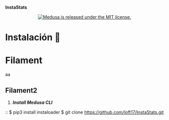 **InstaStats**

<p align="center">
  <a href="https://github.com/medusajs/medusa/blob/master/LICENSE">
    <img src="https://img.shields.io/badge/license-MIT-blue.svg" alt="Medusa is released under the MIT license." />
  </a>
</p>

# Instalación 🚀

# Filament
aa

## Filament2
1. ***Install Medusa CLI***

::
    $ pip3 install instaloader
    $ git clone https://github.com/loft17/InstaStats.git